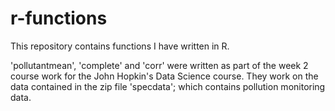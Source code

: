 # r-functions
This repository contains functions I have written in R.

'pollutantmean', 'complete' and 'corr' were written as part of the week 2 course work for the John Hopkin's Data Science course.
They work on the data contained in the zip file 'specdata'; which contains pollution monitoring data.
